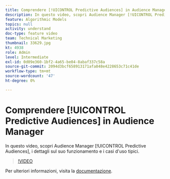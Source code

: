 ```yaml
---
title: Comprendere [!UICONTROL Predictive Audiences] in Audience Manager
description: In questo video, scopri Audience Manager [!UICONTROL Predictive Audiences], i dettagli sul suo funzionamento e i casi d'uso tipici.
feature: Algorithmic Models
topics: null
activity: understand
doc-type: feature video
team: Technical Marketing
thumbnail: 33629.jpg
kt: 4938
role: Admin
level: Intermediate
exl-id: 0d09e360-1bf2-4a65-be04-8abaf337c58a
source-git-commit: 2094d3bcf658913171afa848e4228653c71c41de
workflow-type: tm+mt
source-wordcount: '47'
ht-degree: 0%

---
```


# Comprendere [!UICONTROL Predictive Audiences] in Audience Manager

In questo video, scopri Audience Manager [!UICONTROL Predictive Audiences], i dettagli sul suo funzionamento e i casi d&#39;uso tipici.

>[!VIDEO](https://video.tv.adobe.com/v/33629/?quality=12)

Per ulteriori informazioni, visita la [documentazione](https://experienceleague.adobe.com/docs/audience-manager/user-guide/features/algorithmic-models/predictive-audiences/predictive-audiences.html).
